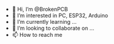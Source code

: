 - 👋 Hi, I’m @BrokenPCB
- 👀 I’m interested in PC, ESP32, Arduino
- 🌱 I’m currently learning ...
- 💞️ I’m looking to collaborate on ...
- 📫 How to reach me 

<!---
BrokenPCB/BrokenPCB is a ✨ special ✨ repository because its `README.md` (this file) appears on your GitHub profile.
You can click the Preview link to take a look at your changes.
--->
